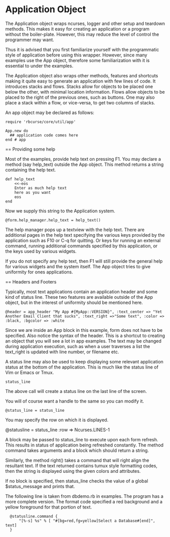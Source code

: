 Application Object
==================

The Application object wraps ncurses, logger and other setup and teardown methods. This makes it easy for creating an application or a program without the boiler-plate. However, this may reduce the level of control the programmer may want.

Thus it is advised that you first familiarize yourself with the programmatic style of application before using this wrapper. However, since many examples use the App object, therefore some familiarization with it is essential to under the examples.

The Application object also wraps other methods, features and shortcuts making it quite easy to generate an application with few lines of code. It introduces stacks and flows. Stacks allow for objects to be placed one below the other, with minimal location information. Flows allow objects to be placed to the right of the previous ones, such as buttons. One may also place a stack within a flow, or vice-versa, to get two columns of stacks.

An app object may be declared as follows:

    require 'rbcurse/core/util/app'

    App.new do 
      ## application code comes here
    end # app

== Providing some help

Most of the examples, provide help text on pressing F1. You may declare a method (say help_text) outside the App object. This method returns a string containing the help text.


    def help_text
        <<-eos
        Enter as much help text
        here as you want
        eos
    end

Now we supply this string to the Application system.

    @form.help_manager.help_text = help_text()

The help manager pops up a textview with the help text. There are additional pages in the help text specifying the various keys provided by the application such as F10 or C-q for quitting. Or keys for running an external command, running additional commands specified by this application, or the keys used by various widgets.

If you do not specify any help text, then F1 will still provide the general help for various widgets and the system itself. The App object tries to give uniformity for ones applications.

== Headers and Footers

Typically, most text applications contain an application header and some kind of status line. These two features are available outside of the App object, but in the interest of uniformity should be mentioned here.

    @header = app_header "My App #{MyApp::VERSION}", :text_center => "Yet Another Email Client that sucks", :text_right =>"Some text", :color => :black, :bgcolor => :white

Since we are inside an App block in this example, form does not have to be specified. Also notice the syntax of the header. This is a shortcut to creating an object that you will see a lot in app examples. The text may be changed during application execution, such as when a user traverses a list the text_right is updated with line number, or filename etc.


A status line may also be used to keep displaying some relevant application status at the bottom of the application. This is much like the status line of Vim or Emacs or Tmux.

    status_line 

The above call will create a status line on the last line of the screen.

You will of course want a handle to the same so you can modify it.

    @status_line = status_line

You may specify the row on which it is displayed.

   @statusline = status_line :row => Ncurses.LINES-1

A block may be passed to status_line to execute upon each form refresh. This results in status of application being refreshed constantly. The method command takes arguments and a block which should return a string.

Similarly, the method right() takes a command that will right align the resultant text. If the text returned contains tumux style formatting codes, then the string is displayed using the given colors and attributes.

If no block is specified, then status_line checks the value of a global $status_message and prints that.

The following line is taken from dbdemo.rb in examples. The program has a more complete version. The format code specified a red background and a yellow foreground for that portion of text.

      @statusline.command { 
          "[%-s] %s" % [ "#[bg=red,fg=yellow]Select a Database#[end]", text]
      }
